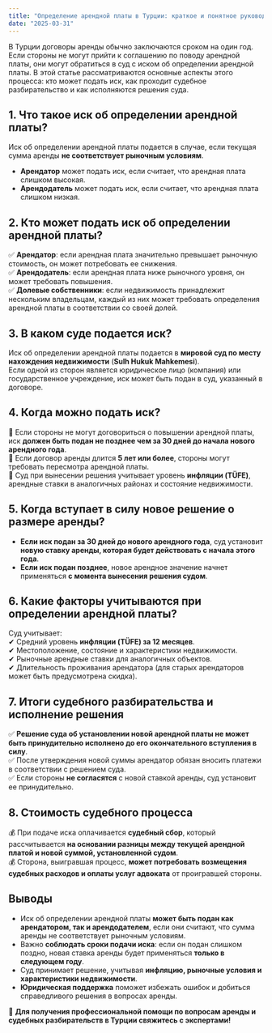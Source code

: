 ```yaml
---
title: "Определение арендной платы в Турции: краткое и понятное руководство для граждан России"
date: "2025-03-31"
---
```


В Турции договоры аренды обычно заключаются сроком на один год. Если стороны не могут прийти к соглашению по поводу арендной платы, они могут обратиться в суд с иском об определении арендной платы. В этой статье рассматриваются основные аспекты этого процесса: кто может подать иск, как проходит судебное разбирательство и как исполняются решения суда.

## 1. Что такое иск об определении арендной платы?

Иск об определении арендной платы подается в случае, если текущая сумма аренды **не соответствует рыночным условиям**.

- **Арендатор** может подать иск, если считает, что арендная плата слишком высокая.
- **Арендодатель** может подать иск, если считает, что арендная плата слишком низкая.

## 2. Кто может подать иск об определении арендной платы?

✅ **Арендатор**: если арендная плата значительно превышает рыночную стоимость, он может потребовать ее снижения.  
✅ **Арендодатель**: если арендная плата ниже рыночного уровня, он может требовать повышения.  
✅ **Долевые собственники**: если недвижимость принадлежит нескольким владельцам, каждый из них может требовать определения арендной платы в соответствии со своей долей.

## 3. В каком суде подается иск?

Иск об определении арендной платы подается в **мировой суд по месту нахождения недвижимости** (**Sulh Hukuk Mahkemesi**).  
Если одной из сторон является юридическое лицо (компания) или государственное учреждение, иск может быть подан в суд, указанный в договоре.

## 4. Когда можно подать иск?

📌 Если стороны не могут договориться о повышении арендной платы, иск **должен быть подан не позднее чем за 30 дней до начала нового арендного года**.  
📌 Если договор аренды длится **5 лет или более**, стороны могут требовать пересмотра арендной платы.  
📌 Суд при вынесении решения учитывает уровень **инфляции (TÜFE)**, арендные ставки в аналогичных районах и состояние недвижимости.

## 5. Когда вступает в силу новое решение о размере аренды?

- **Если иск подан за 30 дней до нового арендного года**, суд установит **новую ставку аренды, которая будет действовать с начала этого года**.
- **Если иск подан позднее**, новое арендное значение начнет применяться **с момента вынесения решения судом**.

## 6. Какие факторы учитываются при определении арендной платы?

Суд учитывает:  
✔ Средний уровень **инфляции (TÜFE) за 12 месяцев**.  
✔ Местоположение, состояние и характеристики недвижимости.  
✔ Рыночные арендные ставки для аналогичных объектов.  
✔ Длительность проживания арендатора (для старых арендаторов может быть предусмотрена скидка).

## 7. Итоги судебного разбирательства и исполнение решения

✅ **Решение суда об установлении новой арендной платы не может быть принудительно исполнено до его окончательного вступления в силу**.  
✅ После утверждения новой суммы арендатор обязан вносить платежи в соответствии с решением суда.  
✅ Если стороны **не согласятся** с новой ставкой аренды, суд установит ее принудительно.

## 8. Стоимость судебного процесса

💰 При подаче иска оплачивается **судебный сбор**, который рассчитывается **на основании разницы между текущей арендной платой и новой суммой, установленной судом**.  
💰 Сторона, выигравшая процесс, **может потребовать возмещения судебных расходов и оплаты услуг адвоката** от проигравшей стороны.

## Выводы

- Иск об определении арендной платы **может быть подан как арендатором, так и арендодателем**, если они считают, что сумма аренды не соответствует рыночным условиям.
- Важно **соблюдать сроки подачи иска**: если он подан слишком поздно, новая ставка аренды будет применяться **только в следующем году**.
- Суд принимает решение, учитывая **инфляцию, рыночные условия и характеристики недвижимости**.
- **Юридическая поддержка** поможет избежать ошибок и добиться справедливого решения в вопросах аренды.

📌 **Для получения профессиональной помощи по вопросам аренды и судебных разбирательств в Турции свяжитесь с экспертами!**
